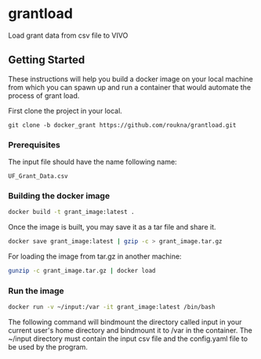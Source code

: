 # grantload
Load grant data from csv file to VIVO

## Getting Started

These instructions will help you build a docker image on your local machine from which you can spawn up and run a container that would automate the process of grant load.

First clone the project in your local.

```
git clone -b docker_grant https://github.com/roukna/grantload.git
```

### Prerequisites

The input file should have the name following name:
```
UF_Grant_Data.csv
```


### Building the docker image

```bash
docker build -t grant_image:latest .
```
Once the image is built, you may save it as a tar file and share it.

```bash
docker save grant_image:latest | gzip -c > grant_image.tar.gz
```
For loading the image from tar.gz in another machine:

```bash
gunzip -c grant_image.tar.gz | docker load
```

### Run the image
```bash
docker run -v ~/input:/var -it grant_image:latest /bin/bash
```
The following command will bindmount the directory called input in your current user's home directory and bindmount it to /var in the container. The ~/input directory must contain the input csv file and the config.yaml file to be used by the program.

